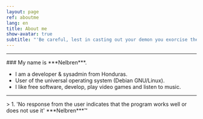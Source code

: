 ```yaml
---
layout: page
ref: aboutme
lang: en
title: About me
show-avatar: true
subtitle: "'Be careful, lest in casting out your demon you exorcise the best thing in you.' Friedrich Nietzsche"
---
```

<hr class="small">
### My name is ***Nelbren***. 

- I am a developer & sysadmin from Honduras. 
- User of the universal operating system (Debian GNU/Linux). 
- I like free software, develop, play video games and listen to music.
<hr class="small">
> 1. 'No response from the user indicates that the program works well or does not use it' ***Nelbren***&trade;
